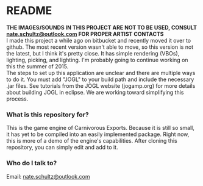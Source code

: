 # README #

<b>THE IMAGES/SOUNDS IN THIS PROJECT ARE NOT TO BE USED, CONSULT nate.schultz@outlook.com FOR PROPER ARTIST CONTACTS </b>
</br>
I made this project a while ago on bitbucket and recently moved it over to github. The most recent version wasn't able to move, so this version is not the latest, but I think it's pretty close. It has simple rendering (VBOs), lighting, picking, and lighting. I'm probably going to continue working on this the summer of 2015.
</br>
The steps to set up this application are unclear and there are multiple ways to do it. You must add "JOGL" to your build path and include the necessary .jar files. See tutorials from the JOGL website (jogamp.org) for more details about building JOGL in eclipse. We are working toward simplifying this process.

### What is this repository for? ###

This is the game engine of Carnivorous Exports. Because it is still so small, it has yet to be compiled into an easily implemented package. Right now, this is more of a demo of the engine's capabilities. After cloning this repository, you can simply edit and add to it.

### Who do I talk to? ###

Email: nate.schultz@outlook.com
